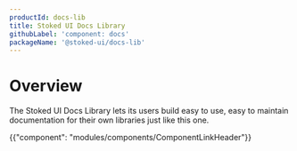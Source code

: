 ```yaml
---
productId: docs-lib
title: Stoked UI Docs Library
githubLabel: 'component: docs'
packageName: '@stoked-ui/docs-lib'
---
```


# Overview

<p class="description">The Stoked UI Docs Library lets its users build easy to use, easy to maintain documentation for their own libraries just like this one.</p>

{{"component": "modules/components/ComponentLinkHeader"}}


